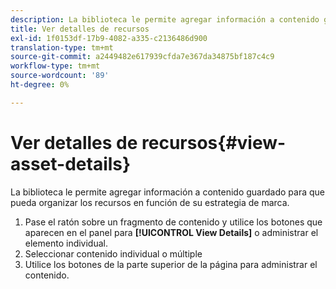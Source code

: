 ```yaml
---
description: La biblioteca le permite agregar información a contenido guardado para que pueda organizar los recursos en función de su estrategia de marca.
title: Ver detalles de recursos
exl-id: 1f0153df-17b9-4082-a335-c2136486d900
translation-type: tm+mt
source-git-commit: a2449482e617939cfda7e367da34875bf187c4c9
workflow-type: tm+mt
source-wordcount: '89'
ht-degree: 0%

---
```


# Ver detalles de recursos{#view-asset-details}

La biblioteca le permite agregar información a contenido guardado para que pueda organizar los recursos en función de su estrategia de marca.

1. Pase el ratón sobre un fragmento de contenido y utilice los botones que aparecen en el panel para **[!UICONTROL View Details]** o administrar el elemento individual.
1. Seleccionar contenido individual o múltiple
1. Utilice los botones de la parte superior de la página para administrar el contenido.
